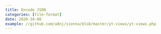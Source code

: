 ```yaml
---
title: Encode JSON
categories: [file-format]
date: 2020-10-08
example: //github.com/a8nj/sienna/blob/master/yt-views/yt-views.php
---
```

